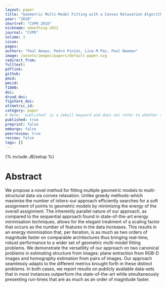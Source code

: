 ```yaml
---
layout: paper
title: "Geometric Multi-Model Fitting with a Convex Relaxation Algorithm"
year: "2018"
shortref: "CVPR 2018"
nickname: smoothing-2022
journal: "CVPR"
volume: 3
issue: 
pages: 
authors: "Paul Amayo, Pedro Piniés, Lina M Paz, Paul Newman"
image: /assets/images/papers/default-paper.svg
redirect_from: 
fulltext: 
pdflink: 
github: 
pmid: 
pmcid: 
f1000: 
doi: 
dryad_doi:
figshare_doi: 
altmetric_id: 
category: paper
# Note: 'published' is a Jekyll keyword and does not refer to whether the paper is published, but rather to whether this Markdown should be part of the rendered site.
published: true
preprint: false
embargo: false	
peerreview: true
review: false
tags: []
---
```

{% include JB/setup %}

# Abstract 

We propose a novel method for fitting multiple geometric models to multi-structural data via convex relaxation. Unlike greedy methods-which maximise the number of inliers-our approach efficiently searches for a soft assignment of points to geometric models by minimising the energy of the overall assignment. The inherently parallel nature of our approach, as compared to the sequential approach found in state-of-the-art energy minimisation techniques, allows for the elegant treatment of a scaling factor that occurs as the number of features in the data increases. This results in an energy minimisation that, per iteration, is as much as two orders of magnitude faster on comparable architectures thus bringing real-time, robust performance to a wider set of geometric multi-model fitting problems. We demonstrate the versatility of our approach on two canonical problems in estimating structure from images: plane extraction from RGB-D images and homography estimation from pairs of images. Our approach seamlessly adapts to the different metrics brought forth in these distinct problems. In both cases, we report results on publicly available data-sets that in most instances outperform the state-of-the-art while simultaneously presenting run-times that are as much as an order of magnitude faster.